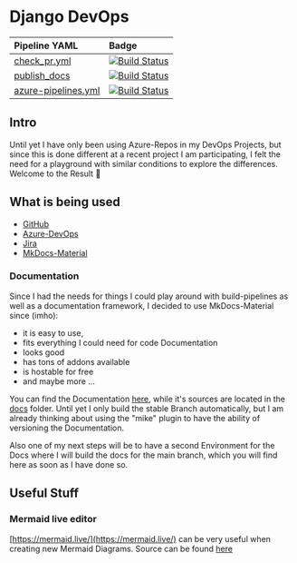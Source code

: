 # Django DevOps

| Pipeline YAML                                                                                     | Badge                                                                                                                                                                                                             |
| :------------------------------------------------------------------------------------------------ | :---------------------------------------------------------------------------------------------------------------------------------------------------------------------------------------------------------------- |
| [check_pr.yml](https://github.com/Mauwii/django_devops/blob/main/azure-pipelines/validate_pr.yml) | [![Build Status](https://dev.azure.com/mauwiidev/django_gh/_apis/build/status/Mauwii.django_devops?branchName=main)](https://dev.azure.com/mauwiidev/django_gh/_build/latest?definitionId=54&branchName=main)     |
| [publish_docs](https://github.com/Mauwii/django_devops/blob/stable/mkdocs.yml)                    | [![Build Status](https://dev.azure.com/mauwiidev/django_gh/_apis/build/status/publish_docs.yml?branchName=stable)](https://dev.azure.com/mauwiidev/django_gh/_build/latest?definitionId=57&branchName=stable)     |
| [azure-pipelines.yml](https://github.com/Mauwii/django_devops/blob/stable/azure-pipelines.yml)    | [![Build Status](https://dev.azure.com/mauwiidev/django_gh/_apis/build/status/Mauwii.django_devops?branchName=stable)](https://dev.azure.com/mauwiidev/django_gh/_build/latest?definitionId=54&branchName=stable) |

## Intro

Until yet I have only been using Azure-Repos in my DevOps Projects, but since this is done different at a recent project I am participating, I felt the need for a playground with similar conditions to explore the differences. Welcome to the Result :see_no_evil:

## What is being used

- [GitHub](https://github.com/mauwii/django_webapp)
- [Azure-DevOps](https://dev.azure.com/mauwiidev/django_gh)
- [Jira](https://mauwii.atlassian.net/jira/software/c/projects/DG/issues)
- [MkDocs-Material](https://squidfunk.github.io/mkdocs-material/)

### Documentation

Since I had the needs for things I could play around with build-pipelines as well as a documentation framework, I decided to use MkDocs-Material since (imho):

- it is easy to use,
- fits everything I could need for code Documentation
- looks good
- has tons of addons available
- is hostable for free
- and maybe more ...

You can find the Documentation [here](https://mauwii.github.io/django_devops/), while it's sources are located in the [docs](https://github.com/Mauwii/django_devops/tree/stable/docs) folder. Until yet I only build the stable Branch automatically, but I am already thinking about using the "mike" plugin to have the ability of versioning the Documentation.

Also one of my next steps will be to have a second Environment for the Docs where I will build the docs for the main branch, which you will find here as soon as I have done so.

## Useful Stuff

### Mermaid live editor

[https://mermaid.live/](https://mermaid.live/) can be very useful when creating new Mermaid Diagrams. Source can be found [here](https://github.com/mermaid-js/mermaid-live-editor)
